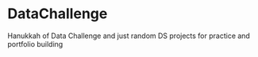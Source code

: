 # DataChallenge
Hanukkah of Data Challenge and just random DS projects for practice and portfolio building 
